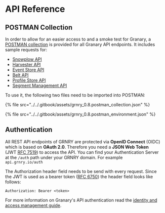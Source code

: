 # API Reference

## **POSTMAN Collection**

In order to allow for an easier access to and a smoke test for Granary, a [POSTMAN collection](https://learning.getpostman.com/docs/postman/collections/intro_to_collections/) is provided for all Granary API endpoints. It includes sample requests for:

* [Snowplow API](snowplow-api-endpoints.md)
* [Harvester API](harvester-api.md)
* [Event Store API](event-store-api.md)
* [Belt API](belt-api.md)
* [Profile Store API](profile-store-api.md)
* [Segment Management API](segment-management-api.md)

To use it, the following two files need to be imported into POSTMAN:

{% file src="../../.gitbook/assets/grnry\_0.8.postman\_collection.json" %}

{% file src="../../.gitbook/assets/grnry\_0.8.postman\_environment.json" %}

## **Authentication**

All REST API endpoints of GRNRY are protected via **OpenID Connect** \(OIDC\) which is based on **OAuth 2.0**. Therefore you need a **JSON Web Token** \(JWT [RFC 7519](https://tools.ietf.org/html/rfc7519)\) to access the API. You can find your Authentication Server at the `/auth` path under your GRNRY domain. For example `api.grnry.io/auth`

The Authorization header field needs to be send with every request. Since the JWT is used as a bearer token \([RFC 6750](https://tools.ietf.org/html/rfc6750)\) the header field looks like follows:

```text
Authorization: Bearer <token>
```

For more information on Granary's API authentication read the [identity and access management guide](../../operator-reference/identity-and-access-management/).

